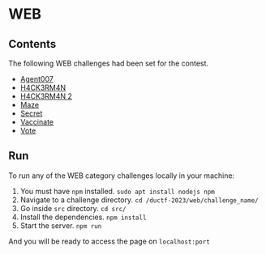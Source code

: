 # WEB

## Contents

The following WEB challenges had been set for the contest.

- [Agent007](agent007)
- [H4CK3RM4N](hackerman)
- [H4CK3RM4N 2](hackerman2)
- [Maze](maze)
- [Secret](secret)
- [Vaccinate](vaccinate)
- [Vote](vote)

## Run

To run any of the WEB category challenges locally in your machine:

1. You must have `npm` installed.
   `sudo apt install nodejs npm`
2. Navigate to a challenge directory.
   `cd /ductf-2023/web/challenge_name/`
3. Go inside `src` directory.
   `cd src/`
4. Install the dependencies.
   `npm install`
5. Start the server.
   `npm run`

And you will be ready to access the page on `localhost:port`
